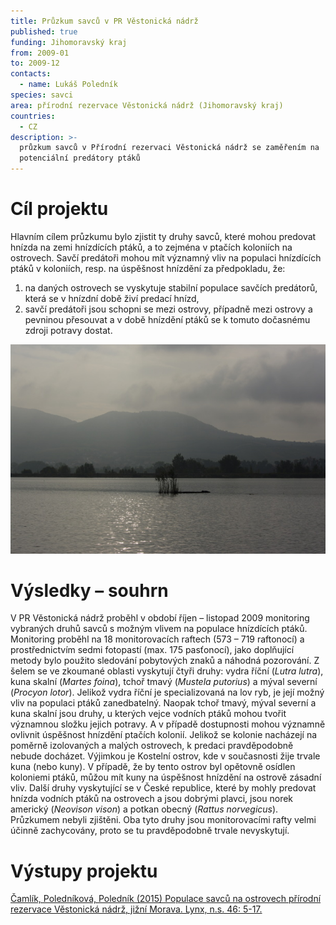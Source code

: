```yaml
---
title: Průzkum savců v PR Věstonická nádrž
published: true
funding: Jihomoravský kraj
from: 2009-01
to: 2009-12
contacts:
  - name: Lukáš Poledník
species: savci
area: přírodní rezervace Věstonická nádrž (Jihomoravský kraj)
countries:
  - CZ
description: >-
  průzkum savců v Přírodní rezervaci Věstonická nádrž se zaměřením na
  potenciální predátory ptáků
---
```

# Cíl projektu

Hlavním cílem průzkumu bylo zjistit ty druhy savců, které mohou predovat hnízda na zemi hnízdících ptáků, a to zejména v ptačích koloniích na ostrovech. Savčí predátoři mohou mít významný vliv na populaci hnízdících ptáků v koloniích, resp. na úspěšnost hnízdění za předpokladu, že:

1. na daných ostrovech se vyskytuje stabilní populace savčích predátorů, která se v hnízdní době živí predací hnízd,
2. savčí predátoři jsou schopni se mezi ostrovy, případně mezi ostrovy a pevninou přesouvat a v době hnízdění ptáků se k tomuto dočasnému zdroji potravy dostat.

![Pohled na Věstonickou nádrž, střední nádrž díla Nové mlýny](/media/_igp3869.jpg "Věstonická nádrž")

# Výsledky – souhrn

V PR Věstonická nádrž proběhl v období říjen – listopad 2009 monitoring vybraných druhů savců s možným vlivem na populace hnízdících ptáků. Monitoring proběhl na 18 monitorovacích raftech (573 – 719 raftonocí) a prostřednictvím sedmi fotopastí (max. 175 pasťonocí), jako doplňující metody bylo použito sledování pobytových znaků a náhodná pozorování. Z šelem se ve zkoumané oblasti vyskytují čtyři druhy: vydra říční (_Lutra lutra_), kuna skalní (_Martes foina_), tchoř tmavý (_Mustela putorius_) a mýval severní (_Procyon lotor_). Jelikož vydra říční je specializovaná na lov ryb, je její možný vliv na populaci ptáků zanedbatelný. Naopak tchoř tmavý, mýval severní a kuna skalní jsou druhy, u kterých vejce vodních ptáků mohou tvořit významnou složku jejich potravy. A v případě dostupnosti mohou významně ovlivnit úspěšnost hnízdění ptačích kolonií. Jelikož se kolonie nacházejí na poměrně izolovaných a malých ostrovech, k predaci pravděpodobně nebude docházet. Výjimkou je Kostelní ostrov, kde v současnosti žije trvale kuna (nebo kuny). V případě, že by tento ostrov byl opětovně osídlen koloniemi ptáků, můžou mít kuny na úspěšnost hnízdění na ostrově zásadní vliv. Další druhy vyskytující se v České republice, které by mohly predovat hnízda vodních ptáků na ostrovech a jsou dobrými plavci, jsou norek americký (_Neovison vison_) a potkan obecný (_Rattus norvegicus_). Průzkumem nebyli zjištěni. Oba tyto druhy jsou monitorovacími rafty velmi účinně zachycovány, proto se tu pravděpodobně trvale nevyskytují.

# Výstupy projektu

[Čamlík, Poledníková, Poledník (2015) Populace savců na ostrovech přírodní rezervace Věstonická nádrž, jižní Morava. Lynx, n.s. 46: 5-17.](/publications/populace-savců-na-ostrovech-přírodní-rezervace-věstonická-nádrž-jižní-morava)

